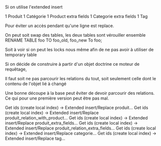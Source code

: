 Si on utilise l'extended insert

1 Produit
1 Catégorie
1 Product extra fields
1 Categorie extra fields
1 Tag

Pour éviter un accès pendant qu'une ligne est replace.

On peut soit swap des tables, les deux tables sont vérouiller ensemble
RENAME TABLE foo TO foo_old, foo_new To foo; 

Soit à voir si on peut les locks nous même afin de ne pas avoir à utiliser de temporary table

Si on décide de construire à partir d'un objet doctrine ce moteur de requêtage,

Il faut soit ne pas parcourir les relations du tout, soit seulement celle dont le contenu de l'objet lié à changé

Une bonne découpe à la base peut êviter de devoir parcourir des relations.
Ce qui pour une première version peut être pas mal. 

Get ids (create local index) -> Extended insert/Replace produit...
Get ids (create local index) -> Extended insert/Replace produit_relation_with_product...
Get ids (create local index) -> Extended insert/Replace produit_extra_fields...
Get ids (create local index) -> Extended insert/Replace produit_relation_extra_fields...
Get ids (create local index) -> Extended insert/Replace categorie...
Get ids (create local index) -> Extended insert/Replace tag...